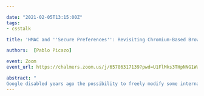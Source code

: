 ```yaml
---

date: "2021-02-05T13:15:00Z"
tags:
- csstalk

title: 'HMAC and ''Secure Preferences'': Revisiting Chromium-Based Browsers Security'

authors:  [Pablo Picazo]

event: Zoom
event_url: https://chalmers.zoom.us/j/65786317139?pwd=U1FlMks3THpNNG1WaFRJNkJxQXdBQT09

abstract: "
Google disabled years ago the possibility to freely modify some internal configuration parameters, so options like silently (un)install browser extensions, changing the home page or the search engine were banned. This capability was as simple as adding/removing some lines from a plain text file called Secure Preferences File automatically created by Chromium the first time it was launched. Concretely, Google introduced a security mechanism based on a cryptographic algorithm named HMAC to avoid users and applications other than the browser modifying the Secure Preferences File  This paper demonstrates that it is possible to perform browser hijacking, browser extension fingerprinting, and remote code execution attacks as well as silent browser extensions (un)installation by coding a platform-independent proof-of-concept changeware that exploits the HMAC, allowing for free modification of the Secure Preferences File  Last but not least, we analyze the security of the four most important Chromium-based browsers: Brave, Chrome, Microsoft Edge, and Opera, concluding that all of them suffer from the same security pitfall."
---
```

